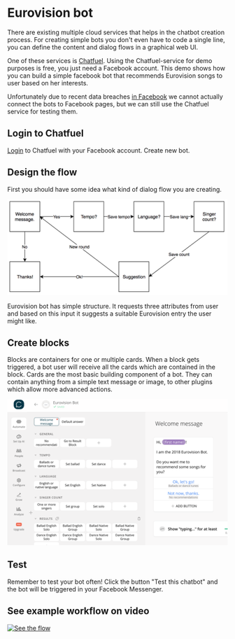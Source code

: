 # Eurovision bot

There are existing multiple cloud services that helps in the chatbot creation process. For creating simple bots you don't even have to code a single line, you can define the content and dialog flows in a graphical web UI.

One of these services is [Chatfuel](https://chatfuel.com/). Using the Chatfuel-service for demo purposes is free, you just need a Facebook account. This demo shows how you can build a simple facebook bot that recommends Eurovision songs to user based on her interests.

Unfortunately due to recent data breaches [in Facebook](https://messenger.fb.com/newsroom/messenger-platform-changes-in-development/) we cannot actually connect the bots to Facebook pages, but we can still use the Chatfuel service for testing them.

## Login to Chatfuel

[Login](https://dashboard.chatfuel.com/) to Chatfuel with your Facebook account. Create new bot.

## Design the flow

First you should have some idea what kind of dialog flow you are creating.

![Bot flow](./eurovision-bot.png)

Eurovision bot has simple structure. It requests three attributes from user and based on this input it suggests a suitable Eurovision entry the user might like.

## Create blocks

Blocks are containers for one or multiple cards. When a block gets triggered, a bot user will receive all the cards which are contained in the block. Cards are the most basic building component of a bot. They can contain anything from a simple text message or image, to other plugins which allow more advanced actions.

![Screenshot](./eurovision-sample.png)


## Test

Remember to test your bot often! Click the button "Test this chatbot" and the bot will be triggered in your Facebook Messenger.

## See example workflow on video

[![See the flow](https://img.youtube.com/vi/ev8dN5YVyt8/0.jpg)](http://www.youtube.com/watch?v=ev8dN5YVyt8)
